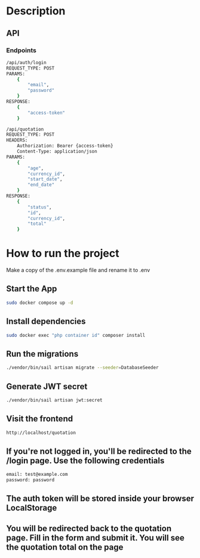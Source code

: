 # Description

## API

### Endpoints

```bash
/api/auth/login
REQUEST_TYPE: POST
PARAMS: 
    {
        "email",
        "password"
    }
RESPONSE:
    {
        "access-token"
    }
```

```bash
/api/quotation
REQUEST_TYPE: POST
HEADERS:
    Authorization: Bearer {access-token}
    Content-Type: application/json
PARAMS:
    {
        "age",
        "currency_id",
        "start_date",
        "end_date"
    }
RESPONSE:
    {
        "status",
        "id",
        "currency_id",
        "total"
    }
```

# How to run the project

Make a copy of the .env.example file and rename it to .env

## Start the App

```bash
sudo docker compose up -d
```

## Install dependencies

```bash
sudo docker exec "php container id" composer install
```

## Run the migrations

```bash
./vendor/bin/sail artisan migrate --seeder=DatabaseSeeder
```

## Generate JWT secret

```bash
./vendor/bin/sail artisan jwt:secret
```

## Visit the frontend

```bash
http://localhost/quotation
```

## If you're not logged in, you'll be redirected to the /login page. Use the following credentials

```bash
email: test@example.com
password: password
```

## The auth token will be stored inside your browser LocalStorage

## You will be redirected back to the quotation page. Fill in the form and submit it. You will see the quotation total on the page
